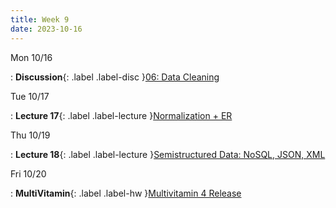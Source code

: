 ```yaml
---
title: Week 9
date: 2023-10-16
---
```


Mon 10/16

: **Discussion**{: .label .label-disc }[06: Data Cleaning]()

Tue 10/17

: **Lecture 17**{: .label .label-lecture }[Normalization + ER](lecture/lec17)

Thu 10/19

: **Lecture 18**{: .label .label-lecture }[Semistructured Data: NoSQL, JSON, XML](lecture/lec18)

Fri 10/20

: **MultiVitamin**{: .label .label-hw }[Multivitamin 4 Release]()

